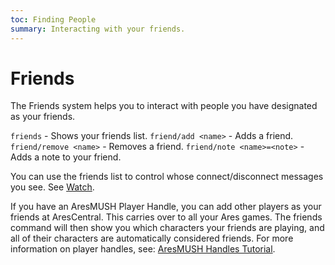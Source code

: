 ```yaml
---
toc: Finding People
summary: Interacting with your friends.
---
```

# Friends

The Friends system helps you to interact with people you have designated as your friends.

`friends` - Shows your friends list.
`friend/add <name>` - Adds a friend.
`friend/remove <name>` - Removes a friend.
`friend/note <name>=<note>` - Adds a note to your friend.

You can use the friends list to control whose connect/disconnect messages you see.  See [Watch](/help/watch).

If you have an AresMUSH Player Handle, you can add other players as your friends at AresCentral.  This carries over to all your Ares games.  The friends command will then show you which characters your friends are playing, and all of their characters are automatically considered friends.  For more information on player handles, see: [AresMUSH Handles Tutorial](http://aresmush.com/handles/).
